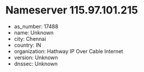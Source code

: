 # Nameserver 115.97.101.215

* as_number: 17488
* name: Unknown
* city: Chennai
* country: IN
* organization: Hathway IP Over Cable Internet
* version: Unknown
* dnssec: Unknown
